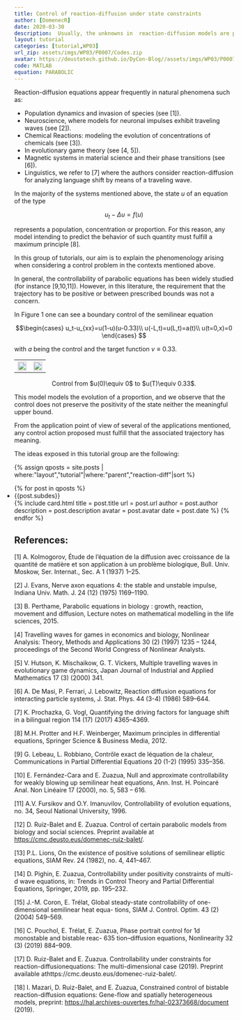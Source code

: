 ```yaml
---
title: Control of reaction-diffusion under state constraints
author: [DomenecR]
date: 2020-03-30
description:  Usually, the unknowns in  reaction-diffusion models are positive by nature. Therefore, for application purposes, any control strategy proposed should preserve this positivity. This group of tutorials is devoted to the understanding of phenomena and techniques arising in reaction-diffusion control problems when  state constraints are present.
layout: tutorial
categories: [tutorial,WP03]
url_zip: assets/imgs/WP03/P0007/Codes.zip
avatar: https://deustotech.github.io/DyCon-Blog//assets/imgs/WP03/P0007/Codes.zip
code: MATLAB
equation: PARABOLIC
---
```



Reaction-diffusion equations appear frequently in natural phenomena such as:
- Population dynamics and invasion of species (see [1]).
- Neuroscience, where models for neuronal impulses exhibit traveling waves (see [2]).
- Chemical Reactions: modeling the evolution of concentrations of chemicals (see [3]).
- In evolutionary game theory  (see [4, 5]).
- Magnetic systems in material science and their phase transitions (see [6]).
- Linguistics, we refer to [7] where the authors consider reaction-diffusion for analyzing language shift by means of a traveling wave.


In the majority of the systems mentioned above, the state $u$ of an equation of the type 

$$u_t-\Delta u=f(u)$$

represents a population, concentration or proportion. For this reason, any model intending to predict the behavior of such quantity must fulfill a maximum principle [8].

In this group of tutorials, our aim is to explain the phenomenology arising when considering a control problem in the contexts mentioned above.

In general, the controllability of parabolic equations has been widely studied (for instance [9,10,11]). However, in this literature, the requirement that the trajectory has to be positive or between prescribed bounds was not a concern.

In Figure 1 one can see a boundary control of the semilinear equation

$$\begin{cases}
u_t-u_{xx}=u(1-u)(u-0.33)\\
u(-L,t)=u(L,t)=a(t)\\
u(t=0,x)=0
\end{cases} $$


with $a$ being the control and the target function $v\equiv 0.33$.



<center>
<table>
    <tr>
        <th>
            <img  src="{{site.url}}{{site.baseurl}}/assets/imgs/WP03/P0007/figures/violation.png"  width="100%"  />
        </th>
         <th>
            <img  src="{{site.url}}{{site.baseurl}}/assets/imgs/WP03/P0007/figures/violation2.png"  width="100%"   />
        </th>       
    </tr>
</table>

</center>
<center>Control from $u(0)\equiv 0$ to $u(T)\equiv 0.33$.</center>

This model models the evolution of a proportion, and we observe that the control does not preserve the positivity of the state neither the meaningful upper bound.

From the application point of view of several of the applications mentioned, any control action proposed must fulfill that the associated trajectory has meaning.


The ideas exposed in this tutorial group are the following:


<div class="container">
  <div class="col-md-10 col-md-offset-0">
    {% assign qposts = site.posts | where:"layout","tutorial"|where:"parent","reaction-diff"|sort %}
    <ul style="padding-inline-start: 0px">
    {% for post in qposts  %}
        <li>{{post.subdes}}</li>
        {% include card.html title       = post.title
                             url         = post.url
                             author      = post.author
                             description = post.description
                             avatar      = post.avatar
                             date        = post.date %}
    {% endfor %}
    </ul>
  </div>
</div>




## References:

[1] A. Kolmogorov, Étude de l’équation de la diffusion avec croissance de la quantité de matière et son
application à un problème biologique, Bull. Univ. Moskow, Ser. Internat., Sec. A 1 (1937) 1–25.

[2] J. Evans, Nerve axon equations 4: the stable and unstable impulse, Indiana Univ. Math. J. 24 (12)
(1975) 1169–1190.

[3] B. Perthame, Parabolic equations in biology : growth, reaction, movement and diffusion, Lecture
notes on mathematical modelling in the life sciences, 2015.

[4] Travelling waves for games in economics and biology, Nonlinear Analysis: Theory, Methods and
Applications 30 (2) (1997) 1235 – 1244, proceedings of the Second World Congress of Nonlinear
Analysts.

[5] V. Hutson, K. Mischaikow, G. T. Vickers, Multiple travelling waves in evolutionary game dynamics,
Japan Journal of Industrial and Applied Mathematics 17 (3) (2000) 341.

[6] A. De Masi, P. Ferrari, J. Lebowitz, Reaction diffusion equations for interacting particle systems, J.
Stat. Phys. 44 (3-4) (1986) 589–644.

[7] K. Prochazka, G. Vogl, Quantifying the driving factors for language shift in a bilingual region 114 (17) (2017) 4365–4369.


[8] M.H. Protter and H.F. Weinberger, Maximum principles in differential equations, Springer Science & Business Media, 2012.



[9] G. Lebeau, L. Robbiano, Contrôle exact de léquation de la chaleur, Communications in Partial
Differential Equations 20 (1-2) (1995) 335–356.

[10] E. Fernández-Cara and E. Zuazua, Null and approximate controllability for weakly blowing up semilinear heat equations, Ann. Inst. H. Poincaré Anal. Non Linéaire 17 (2000), no. 5, 583 – 616.

[11] A.V. Fursikov and O.Y. Imanuvilov, Controllability of evolution equations, no. 34, Seoul National University, 1996.



[12] D.  Ruiz-Balet  and  E.  Zuazua. Control of certain parabolic models from biology and social sciences.   Preprint  available  at https://cmc.deusto.eus/domenec-ruiz-balet/.

[13]  P.L. Lions, On the existence of positive solutions of semilinear elliptic equations, SIAM Rev. 24 (1982), no. 4, 441–467.

[14] D. Pighin, E. Zuazua, Controllability under positivity constraints of multi-d wave equations, in:
Trends in Control Theory and Partial Differential Equations, Springer, 2019, pp. 195–232.

[15] J.-M. Coron, E. Trélat, Global steady-state controllability of one-dimensional semilinear heat equa-
tions, SIAM J. Control. Optim. 43 (2) (2004) 549–569.

[16] C. Pouchol, E. Trélat, E. Zuazua, Phase portrait control for 1d monostable and bistable reac-
635 tion–diffusion equations, Nonlinearity 32 (3) (2019) 884–909.

[17]   D.  Ruiz-Balet  and  E.  Zuazua. Controllability  under  constraints  for  reaction-diffusionequations:   The  multi-dimensional  case (2019).   Preprint  available  athttps://cmc.deusto.eus/domenec-ruiz-balet/.

[18] I. Mazari, D. Ruiz-Balet, and E. Zuazua, Constrained control of bistable reaction-diffusion equations: Gene-flow and spatially heterogeneous models, preprint: https://hal.archives-ouvertes.fr/hal-02373668/document (2019).


  
